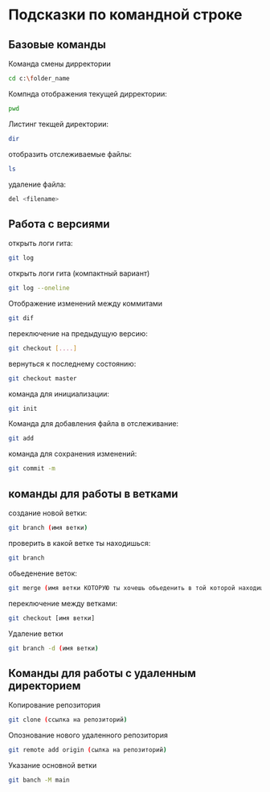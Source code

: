# Подсказки по командной строке

## Базовые команды

Команда смены дирректории
```sh
cd c:\folder_name
```
Компнда отображения текущей дирректории:
```sh
pwd
```
Листинг текщей директории:
```sh
dir
```
отобразить отслеживаемые файлы:
```sh
ls
```
удаление файла:
```sh
del <filename>
```
## Работа с версиями 

открыть логи гита:
```sh
git log
```
открыть логи гита (компактный вариант)
```sh
git log --oneline
```
Отображение изменений между коммитами
```sh
git dif
```
переключение на предыдущую версию:
```sh
git checkout [....]
```

вернуться к последнему состоянию:
```sh
git checkout master
```
команда для инициализации:
```sh
git init 
```
Команда для добавления файла в отслеживание:
```sh 
git add
```
команда для сохранения изменений:
```sh
git commit -m
```
## команды для работы в ветками

создание новой ветки:
```sh
git branch (имя ветки)
```

проверить в какой ветке ты находишься:
```sh
git branch
```
обьеденение веток:
```sh
git merge (имя ветки КОТОРУЮ ты хочешь обьеденить в той которой находишься на данный момент)
```
переключение между ветками:
```sh
git checkout [имя ветки]
```
Удаление ветки
```sh
git branch -d (имя ветки)
```
## Команды для работы с удаленным директорием

Копирование репозитория
```sh
git clone (ссылка на репозиторий)
```
 Опознование нового удаленного репозитория 
 ```sh
git remote add origin (сылка на репозиторий)
 ```
 Указание основной ветки
 ```sh
git banch -M main
 ```
 